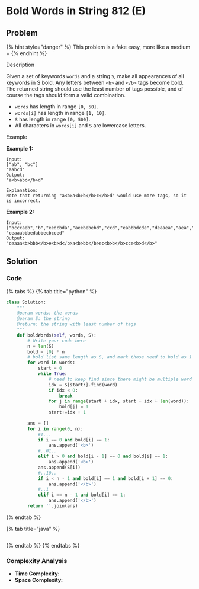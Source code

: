 # Bold Words in String 812 \(E\)

## Problem

{% hint style="danger" %}
This problem is a fake easy, more like a medium + 
{% endhint %}

Description

Given a set of keywords `words` and a string `S`, make all appearances of all keywords in S bold. Any letters between `<b>` and `</b>` tags become bold.  
The returned string should use the least number of tags possible, and of course the tags should form a valid combination.

* `words` has length in range `[0, 50]`.
* `words[i]` has length in range `[1, 10]`.
* `S` has length in range `[0, 500]`.
* All characters in `words[i]` and `S` are lowercase letters.

Example

**Example 1:**

```text
Input:
["ab", "bc"]
"aabcd"
Output:
"a<b>abc</b>d"

Explanation:
Note that returning "a<b>a<b>b</b>c</b>d" would use more tags, so it is incorrect.
```

**Example 2:**

```text
Input:
["bcccaeb","b","eedcbda","aeebebebd","ccd","eabbbdcde","deaaea","aea","accebbb","d"]
"ceaaabbbedabbecbcced"
Output:
"ceaaa<b>bbb</b>e<b>d</b>a<b>bb</b>ec<b>b</b>cce<b>d</b>"
```

## Solution

### Code

{% tabs %}
{% tab title="python" %}
```python
class Solution:
    """
    @param words: the words
    @param S: the string
    @return: the string with least number of tags
    """
    def boldWords(self, words, S):
        # Write your code here
        n = len(S)
        bold = [0] * n
        # bold list same length as S, and mark those need to bold as 1 (0 if not need)
        for word in words:
            start = 0
            while True:
                # need to keep find since there might be multiple word in S
                idx = S[start:].find(word)
                if idx < 0:
                    break
                for j in range(start + idx, start + idx + len(word)):
                    bold[j] = 1
                start+=idx + 1
        
        ans = []
        for i in range(0, n):
            #1...
            if i == 0 and bold[i] == 1:
                ans.append('<b>')
            #..01..
            elif i > 0 and bold[i - 1] == 0 and bold[i] == 1:
                ans.append('<b>')
            ans.append(S[i])
            #..10..
            if i < n - 1 and bold[i] == 1 and bold[i + 1] == 0:
                ans.append('</b>')
            #..1
            elif i == n - 1 and bold[i] == 1:
                ans.append('</b>')
        return ''.join(ans) 
```
{% endtab %}

{% tab title="java" %}
```

```
{% endtab %}
{% endtabs %}

### Complexity Analysis

* **Time Complexity:**
* **Space Complexity:**

